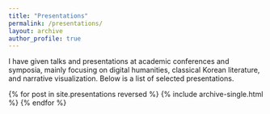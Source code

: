 ```yaml
---
title: "Presentations"
permalink: /presentations/
layout: archive
author_profile: true
---
```


I have given talks and presentations at academic conferences and symposia,
mainly focusing on digital humanities, classical Korean literature,
and narrative visualization. Below is a list of selected presentations.

{% for post in site.presentations reversed %}
  {% include archive-single.html %}
{% endfor %}
